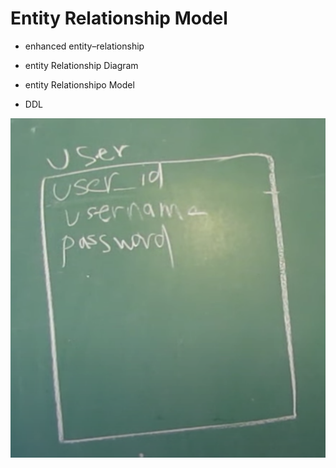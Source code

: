 # Entity Relationship Model
* enhanced entity–relationship
* entity Relationship Diagram
* entity Relationshipo Model

* DDL

<img src="./assets/table.png" /> 
